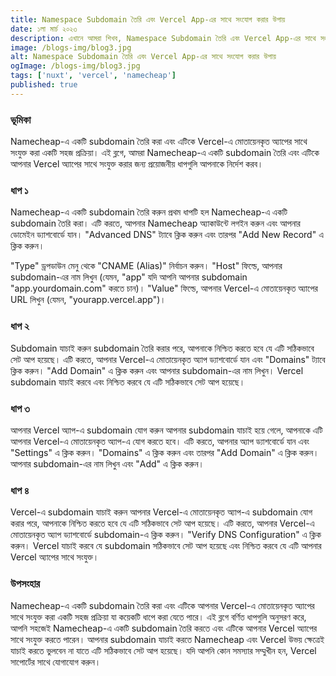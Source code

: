 ```yaml
---
title: Namespace Subdomain তৈরি এবং Vercel App-এর সাথে সংযোগ করার উপায়
date: ১লা মার্চ ২০২৩
description: এখানে আমরা শিখব, Namespace Subdomain তৈরি এবং Vercel App-এর সাথে সংযোগ করার উপায়
image: /blogs-img/blog3.jpg
alt: Namespace Subdomain তৈরি এবং Vercel App-এর সাথে সংযোগ করার উপায়
ogImage: /blogs-img/blog3.jpg
tags: ['nuxt', 'vercel', 'namecheap']
published: true
---
```


### ভূমিকা
Namecheap-এ একটি subdomain তৈরি করা এবং এটিকে Vercel-এ মোতায়েনকৃত অ্যাপের সাথে সংযুক্ত করা একটি সহজ প্রক্রিয়া। এই ব্লগে, আমরা Namecheap-এ একটি subdomain তৈরি এবং এটিকে আপনার Vercel অ্যাপের সাথে সংযুক্ত করার জন্য প্রয়োজনীয় ধাপগুলি আপনাকে নির্দেশ করব।

### ধাপ ১
Namecheap-এ একটি subdomain তৈরি করুন
প্রথম ধাপটি হল Namecheap-এ একটি subdomain তৈরি করা। এটি করতে, আপনার Namecheap অ্যাকাউন্টে লগইন করুন এবং আপনার ডোমেইন ড্যাশবোর্ডে যান। "Advanced DNS" ট্যাবে ক্লিক করুন এবং তারপর "Add New Record" এ ক্লিক করুন।

"Type" ড্রপডাউন মেনু থেকে "CNAME (Alias)" নির্বাচন করুন। "Host" ফিল্ডে, আপনার subdomain-এর নাম লিখুন (যেমন, "app" যদি আপনি আপনার subdomain "app.yourdomain.com" করতে চান)। "Value" ফিল্ডে, আপনার Vercel-এ মোতায়েনকৃত অ্যাপের URL লিখুন (যেমন, "yourapp.vercel.app")।

### ধাপ ২
Subdomain যাচাই করুন
subdomain তৈরি করার পরে, আপনাকে নিশ্চিত করতে হবে যে এটি সঠিকভাবে সেট আপ হয়েছে। এটি করতে, আপনার Vercel-এ মোতায়েনকৃত অ্যাপ ড্যাশবোর্ডে যান এবং "Domains" ট্যাবে ক্লিক করুন। "Add Domain" এ ক্লিক করুন এবং আপনার subdomain-এর নাম লিখুন। Vercel subdomain যাচাই করবে এবং নিশ্চিত করবে যে এটি সঠিকভাবে সেট আপ হয়েছে।

### ধাপ ৩
আপনার Vercel অ্যাপ-এ subdomain যোগ করুন
আপনার subdomain যাচাই হয়ে গেলে, আপনাকে এটি আপনার Vercel-এ মোতায়েনকৃত অ্যাপ-এ যোগ করতে হবে। এটি করতে, আপনার অ্যাপ ড্যাশবোর্ডে যান এবং "Settings" এ ক্লিক করুন। "Domains" এ ক্লিক করুন এবং তারপর "Add Domain" এ ক্লিক করুন। আপনার subdomain-এর নাম লিখুন এবং "Add" এ ক্লিক করুন।

### ধাপ ৪
Vercel-এ subdomain যাচাই করুন
আপনার Vercel-এ মোতায়েনকৃত অ্যাপ-এ subdomain যোগ করার পরে, আপনাকে নিশ্চিত করতে হবে যে এটি সঠিকভাবে সেট আপ হয়েছে। এটি করতে, আপনার Vercel-এ মোতায়েনকৃত অ্যাপ ড্যাশবোর্ডে subdomain-এ ক্লিক করুন। "Verify DNS Configuration" এ ক্লিক করুন। Vercel যাচাই করবে যে subdomain সঠিকভাবে সেট আপ হয়েছে এবং নিশ্চিত করবে যে এটি আপনার Vercel অ্যাপের সাথে সংযুক্ত।

### উপসংহার
Namecheap-এ একটি subdomain তৈরি করা এবং এটিকে আপনার Vercel-এ মোতায়েনকৃত অ্যাপের সাথে সংযুক্ত করা একটি সহজ প্রক্রিয়া যা কয়েকটি ধাপে করা যেতে পারে। এই ব্লগে বর্ণিত ধাপগুলি অনুসরণ করে, আপনি সহজেই Namecheap-এ একটি subdomain তৈরি করতে এবং এটিকে আপনার Vercel অ্যাপের সাথে সংযুক্ত করতে পারেন। আপনার subdomain যাচাই করতে Namecheap এবং Vercel উভয় ক্ষেত্রেই যাচাই করতে ভুলবেন না যাতে এটি সঠিকভাবে সেট আপ হয়েছে। যদি আপনি কোন সমস্যার সম্মুখীন হন, Vercel সাপোর্টের সাথে যোগাযোগ করুন।






